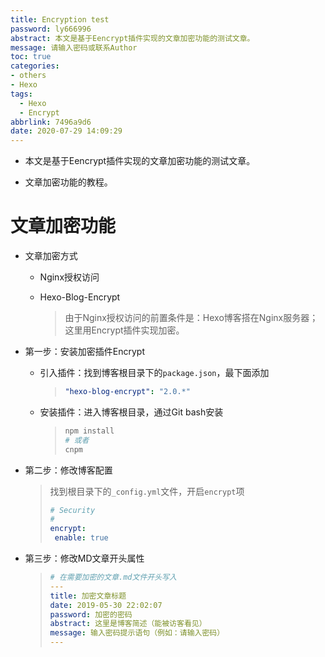 ```yaml
---
title: Encryption test
password: ly666996
abstract: 本文是基于Eencrypt插件实现的文章加密功能的测试文章。
message: 请输入密码或联系Author
toc: true
categories: 
- others
- Hexo
tags:
  - Hexo
  - Encrypt
abbrlink: 7496a9d6
date: 2020-07-29 14:09:29
---
```


* 本文是基于Eencrypt插件实现的文章加密功能的测试文章。

* 文章加密功能的教程。

  <!-- more -->

# 文章加密功能

* 文章加密方式

  * Nginx授权访问

  * Hexo-Blog-Encrypt

    > 由于Nginx授权访问的前置条件是：Hexo博客搭在Nginx服务器；这里用Encrypt插件实现加密。

* 第一步：安装加密插件Encrypt

  * 引入插件：找到博客根目录下的`package.json`，最下面添加

    > ```yml
    > "hexo-blog-encrypt": "2.0.*"
    > ```

  * 安装插件：进入博客根目录，通过Git bash安装

    > ```bash
    > npm install
    > # 或者
    > cnpm
    > ```

* 第二步：修改博客配置

  > 找到根目录下的`_config.yml`文件，开启`encrypt`项
  >
  > ```yml
  > # Security
  > #
  > encrypt:
  >  enable: true
  > ```

* 第三步：修改MD文章开头属性

  > ```yml
  > # 在需要加密的文章.md文件开头写入
  > --- 
  > title: 加密文章标题
  > date: 2019-05-30 22:02:07
  > password: 加密的密码
  > abstract: 这里是博客简述（能被访客看见）
  > message: 输入密码提示语句（例如：请输入密码）
  > ---
  > ```